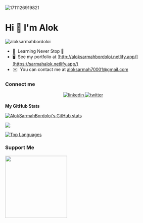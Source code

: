![1711126919821](https://github.com/user-attachments/assets/128093f7-39d6-4eeb-b021-73aead1b957f)


Hi 👋 I'm Alok 
=====================================

<p align="left"> <img src="https://komarev.com/ghpvc/?username=aloksarmahbordoloi&label=Profile%20views&color=0e75b6&style=flat" alt="aloksarmahbordoloi" /> </p>

* 🧠  Learning Never Stop 🚀
* 🖥️  See my portfolio at [http://aloksarmahbordoloi.netlify.app/](https://sarmahalok.netlify.app/)
* ✉️  You can contact me at [aloksarmah70001@gmail.com](mailto:aloksarmah70001@gmail.com) 






### Connect me 

<div align="center">
<a href="https://linkedin.com/in/alok-sarmah-bordoloi-7342981a9" target="_blank">
<img src=https://img.shields.io/badge/linkedin-%231E77B5.svg?&style=for-the-badge&logo=linkedin&logoColor=white alt=linkedin style="margin-bottom: 5px;" />
</a>
 
 <a href="https://twitter.com/SarmahAlok" target="_blank">
<img src=https://img.shields.io/badge/twitter-%2300acee.svg?&style=for-the-badge&logo=twitter&logoColor=white alt=twitter style="margin-bottom: 5px;" />
</a>  
</div>  

  

<b>My GitHub Stats</b>

<a href="http://www.github.com/AlokSarmahBordoloi"><img src="https://github-readme-stats.vercel.app/api?username=AlokSarmahBordoloi&show_icons=true&hide=&count_private=true&title_color=0891b2&text_color=ffffff&icon_color=0891b2&bg_color=22272e&hide_border=true&show_icons=true" alt="AlokSarmahBordoloi's GitHub stats" /></a>

<a href="http://www.github.com/AlokSarmahBordoloi"><img src="https://github-readme-streak-stats.herokuapp.com/?user=AlokSarmahBordoloi&stroke=ffffff&background=22272e&ring=0891b2&fire=0891b2&currStreakNum=ffffff&currStreakLabel=0891b2&sideNums=ffffff&sideLabels=ffffff&dates=ffffff&hide_border=true" /></a>

<a href="https://github.com/AlokSarmahBordoloi" align="left"><img src="https://github-readme-stats.vercel.app/api/top-langs/?username=AlokSarmahBordoloi&langs_count=10&title_color=0891b2&text_color=ffffff&icon_color=0891b2&bg_color=22272e&hide_border=true&locale=en&custom_title=Top%20%Languages" alt="Top Languages" /></a>

### Support Me

<a href="https://www.buymeacoffee.com/aloksarmah5"><img src="https://cdn.buymeacoffee.com/buttons/v2/default-yellow.png" width="200" /></a>
